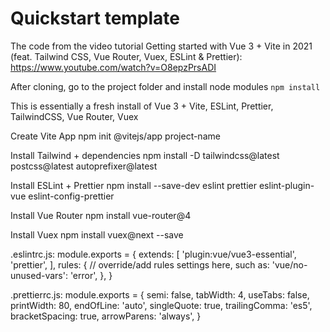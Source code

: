 # Quickstart template
The code from the video tutorial Getting started with Vue 3 + Vite in 2021 (feat. Tailwind CSS, Vue Router, Vuex, ESLint & Prettier): https://www.youtube.com/watch?v=O8epzPrsADI

After cloning, go to the project folder and install node modules
`npm install`

This is essentially a fresh install of Vue 3 + Vite, ESLint, Prettier, TailwindCSS, Vue Router, Vuex

Create Vite App
npm init @vitejs/app project-name

Install Tailwind + dependencies
npm install -D tailwindcss@latest postcss@latest autoprefixer@latest

Install ESLint + Prettier
npm install --save-dev eslint prettier eslint-plugin-vue eslint-config-prettier

Install Vue Router
npm install vue-router@4

Install Vuex
npm install vuex@next --save

.eslintrc.js:
module.exports = {
extends: [
  'plugin:vue/vue3-essential',
  'prettier',
],
rules: {
  // override/add rules settings here, such as:
  'vue/no-unused-vars': 'error',
},
}

.prettierrc.js:
module.exports = {
    semi: false,
    tabWidth: 4,
    useTabs: false,
    printWidth: 80,
    endOfLine: 'auto',
    singleQuote: true,
    trailingComma: 'es5',
    bracketSpacing: true,
    arrowParens: 'always',
  }
